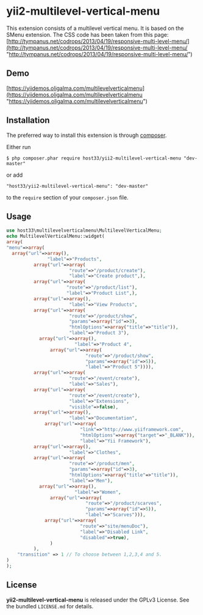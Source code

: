 yii2-multilevel-vertical-menu
=============================

This extension consists of a multilevel vertical menu. It is based on the SMenu extension. The CSS code has been taken from this page: [http://tympanus.net/codrops/2013/04/19/responsive-multi-level-menu/](http://tympanus.net/codrops/2013/04/19/responsive-multi-level-menu/ "http://tympanus.net/codrops/2013/04/19/responsive-multi-level-menu/")

## Demo

[https://yiidemos.oligalma.com/multilevelverticalmenu](https://yiidemos.oligalma.com/multilevelverticalmenu "https://yiidemos.oligalma.com/multilevelverticalmenu")

## Installation

The preferred way to install this extension is through [composer](http://getcomposer.org/download/).

Either run

```
$ php composer.phar require host33/yii2-multilevel-vertical-menu "dev-master"
```

or add

```
"host33/yii2-multilevel-vertical-menu": "dev-master"
```

to the ```require``` section of your `composer.json` file.

## Usage

```php
use host33\multilevelverticalmenu\MultilevelVerticalMenu;
echo MultilevelVerticalMenu::widget(
array(
"menu"=>array(
  array("url"=>array(),
               "label"=>"Products",
          array("url"=>array(
                       "route"=>"/product/create"),
                       "label"=>"Create product",),
          array("url"=>array(
                      "route"=>"/product/list"),
                      "label"=>"Product List",),
          array("url"=>array(),
                       "label"=>"View Products",
          array("url"=>array(
                       "route"=>"/product/show",
                       "params"=>array("id"=>3),
                       "htmlOptions"=>array("title"=>"title")),
                       "label"=>"Product 3"),
            array("url"=>array(),
                         "label"=>"Product 4",
                array("url"=>array(
                             "route"=>"/product/show",
                             "params"=>array("id"=>5)),
                             "label"=>"Product 5")))),
          array("url"=>array(
                       "route"=>"/event/create"),
                       "label"=>"Sales"),
          array("url"=>array(
                       "route"=>"/event/create"),
                       "label"=>"Extensions",
                       "visible"=>false),
          array("url"=>array(),
                       "label"=>"Documentation",
              array("url"=>array(
                           "link"=>"http://www.yiiframework.com",
                           "htmlOptions"=>array("target"=>"_BLANK")),
                           "label"=>"Yii Framework"),
          array("url"=>array(),
                       "label"=>"Clothes",
          array("url"=>array(
                       "route"=>"/product/men",
                       "params"=>array("id"=>3),
                       "htmlOptions"=>array("title"=>"title")),
                       "label"=>"Men"),
            array("url"=>array(),
                         "label"=>"Women",
                array("url"=>array(
                             "route"=>"/product/scarves",
                             "params"=>array("id"=>5)),
                             "label"=>"Scarves"))),
              array("url"=>array(
                           "route"=>"site/menuDoc"),
                           "label"=>"Disabled Link",
						   "disabled"=>true),
                )
          ),
    "transition" => 1 // To choose between 1,2,3,4 and 5. 
)
);
```

## License

**yii2-multilevel-vertical-menu** is released under the GPLv3 License. See the bundled `LICENSE.md` for details.

